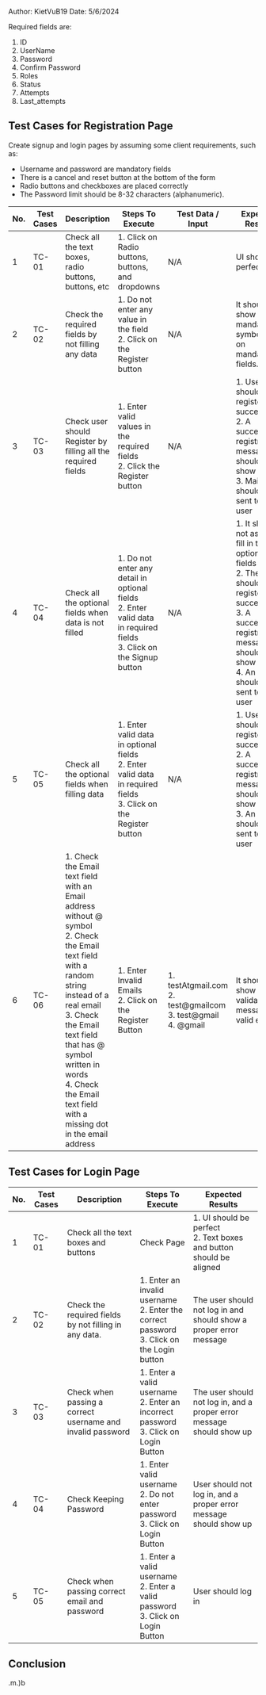 Author: KietVuB19
Date: 5/6/2024

Required fields are:
1. ID 
2. UserName
3. Password
4. Confirm Password 
5. Roles
6. Status
7. Attempts
8. Last_attempts


## Test Cases for Registration Page
Create signup and login pages by assuming some client requirements, such as:

- Username and password are mandatory fields
- There is a cancel and reset button at the bottom of the form
- Radio buttons and checkboxes are placed correctly
- The Password limit should be 8-32 characters (alphanumeric).

| No. | Test Cases | Description | Steps To Execute | Test Data / Input  | Expected Results  |
|-----|------------|-------------|------------------|--------------------|-------------------|
| 1 | TC-01 | Check all the text boxes,  radio buttons, buttons, etc   | 1. Click on Radio buttons, buttons, and dropdowns | N/A | UI should be perfect |
| 2 | TC-02 | Check the required fields by not filling any data  | 1. Do not enter any value in the field <br/> 2. Click on the Register button | N/A | It should show a mandatory symbol (`*`) on mandatory fields. |
| 3 | TC-03 | Check user should Register by filling all the required fields | 1. Enter valid values in the required fields <br/> 2. Click the Register button | N/A | 1. Users should be registered successfully <br/> 2. A successful registration message should show up <br/> 3. Mail should be sent to the user |
| 4 | TC-04  | Check all the optional fields when data is not filled | 1. Do not enter any detail in optional fields <br/> 2. Enter valid data in required fields <br/> 3. Click on the Signup button | N/A | 1. It should not ask to fill in the optional fields <br/> 2. The user should be registered successfully <br/> 3. A successful registration message should show up <br/> 4. An email should be sent to the user |
| 5 | TC-05 | Check all the optional fields when filling data | 1. Enter valid data in optional fields <br/> 2. Enter valid data in required fields <br/> 3. Click on the Register button | N/A | 1. User should be registered successfully <br/> 2. A successful registration message should show up <br/> 3. An email should be sent to the user   |
| 6 | TC-06 | 1. Check the Email text field with an Email address without @ symbol <br> 2. Check the Email text field with a random string instead of a real email <br> 3. Check the Email text field that has @ symbol written in words <br> 4. Check the Email text field with a missing dot in the email address | 1. Enter Invalid Emails <br/> 2. Click on the Register Button | 1. testAtgmail.com <br/> 2. test@gmailcom <br/> 3. test@gmail <br/> 4. @gmail | It should show the validation message for valid email |



## Test Cases for Login Page

| No. | Test Cases | Description  | Steps To Execute| Expected Results |
|-----|------------|--------------|-----------------|------------------|
|1 | TC-01 | Check all the text boxes and buttons| Check Page | 1. UI should be perfect <br> 2. Text boxes and button should be aligned |
|2 | TC-02 | Check the required fields by not filling in any data. | 1. Enter an invalid username <br/> 2. Enter the correct password <br/> 3. Click on the Login button | The user should not log in and should show a proper error message |
|3 | TC-03 | Check when passing a correct username and invalid password| 1. Enter a valid username <br/> 2. Enter an incorrect password <br/> 3. Click on Login Button | The user should not log in, and a proper error message should show up |
|4 | TC-04 | Check Keeping Password | 1. Enter valid username <br/> 2. Do not enter password <br/> 3. Click on Login Button  | User should not log in, and a proper error message should show up |
|5 | TC-05 | Check when passing correct email and password | 1. Enter a valid username <br/> 2. Enter a valid password <br/> 3. Click on Login Button| User should log in |


## Conclusion
.m.)b
